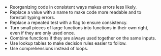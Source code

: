 -   Reorganizing code in consistent ways makes errors less likely.
-   Replace a value with a name to make code more readable and to forestall typing errors.
-   Replace a repeated test with a flag to ensure consistency.
-   Turn small pieces of large functions into functions in their own right, even if they are only used once.
-   Combine functions if they are always used together on the same inputs.
-   Use lookup tables to make decision rules easier to follow.
-   Use comprehensions instead of loops.
